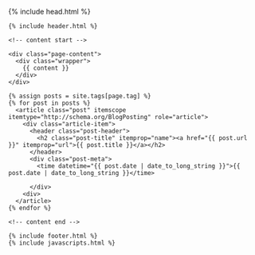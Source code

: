 <!DOCTYPE html>
<html>

  {% include head.html %}

  <body>

    {% include header.html %}

    <!-- content start -->

    <div class="page-content">
      <div class="wrapper">
        {{ content }}
      </div>
    </div>

    {% assign posts = site.tags[page.tag] %}
    {% for post in posts %}
      <article class="post" itemscope itemtype="http://schema.org/BlogPosting" role="article">
        <div class="article-item">
          <header class="post-header">
            <h2 class="post-title" itemprop="name"><a href="{{ post.url }}" itemprop="url">{{ post.title }}</a></h2>
          </header>
          <div class="post-meta">
            <time datetime="{{ post.date | date_to_long_string }}">{{ post.date | date_to_long_string }}</time>
<!--            <span class="post-tags-set">on {{#foreach tags}}<span class="post-tag-{{slug}}">{{#if @first}}{{else}}, {{/if}}<a href="/tag/{{slug}}">{{name}}</a></span>{{/foreach}}</span>-->
          </div>
        <div>
      </article>
    {% endfor %}

    <!-- content end -->

    {% include footer.html %}
    {% include javascripts.html %}

  </body>

</html>

